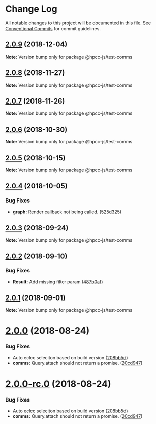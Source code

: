 # Change Log

All notable changes to this project will be documented in this file.
See [Conventional Commits](https://conventionalcommits.org) for commit guidelines.

## [2.0.9](https://github.com/GordonSmith/Visualization/compare/@hpcc-js/test-comms@2.0.8...@hpcc-js/test-comms@2.0.9) (2018-12-04)

**Note:** Version bump only for package @hpcc-js/test-comms






## [2.0.8](https://github.com/GordonSmith/Visualization/compare/@hpcc-js/test-comms@2.0.7...@hpcc-js/test-comms@2.0.8) (2018-11-27)

**Note:** Version bump only for package @hpcc-js/test-comms






<a name="2.0.7"></a>
## [2.0.7](https://github.com/GordonSmith/Visualization/compare/@hpcc-js/test-comms@2.0.6...@hpcc-js/test-comms@2.0.7) (2018-11-26)

**Note:** Version bump only for package @hpcc-js/test-comms





<a name="2.0.6"></a>
## [2.0.6](https://github.com/GordonSmith/Visualization/compare/@hpcc-js/test-comms@2.0.5...@hpcc-js/test-comms@2.0.6) (2018-10-30)

**Note:** Version bump only for package @hpcc-js/test-comms





<a name="2.0.5"></a>
## [2.0.5](https://github.com/GordonSmith/Visualization/compare/@hpcc-js/test-comms@2.0.4...@hpcc-js/test-comms@2.0.5) (2018-10-15)

**Note:** Version bump only for package @hpcc-js/test-comms





<a name="2.0.4"></a>
## [2.0.4](https://github.com/GordonSmith/Visualization/compare/@hpcc-js/test-comms@2.0.3...@hpcc-js/test-comms@2.0.4) (2018-10-05)


### Bug Fixes

* **graph:** Render callback not being called. ([525d325](https://github.com/GordonSmith/Visualization/commit/525d325))





<a name="2.0.3"></a>
## [2.0.3](https://github.com/GordonSmith/Visualization/compare/@hpcc-js/test-comms@2.0.2...@hpcc-js/test-comms@2.0.3) (2018-09-24)

**Note:** Version bump only for package @hpcc-js/test-comms





<a name="2.0.2"></a>
## [2.0.2](https://github.com/GordonSmith/Visualization/compare/@hpcc-js/test-comms@2.0.1...@hpcc-js/test-comms@2.0.2) (2018-09-10)


### Bug Fixes

* **Result:** Add missing filter param ([487b0af](https://github.com/GordonSmith/Visualization/commit/487b0af))





<a name="2.0.1"></a>
## [2.0.1](https://github.com/GordonSmith/Visualization/compare/@hpcc-js/test-comms@2.0.0...@hpcc-js/test-comms@2.0.1) (2018-09-01)

**Note:** Version bump only for package @hpcc-js/test-comms





<a name="2.0.0"></a>
# [2.0.0](https://github.com/GordonSmith/Visualization/compare/@hpcc-js/test-comms@0.0.59...@hpcc-js/test-comms@2.0.0) (2018-08-24)


### Bug Fixes

* Auto eclcc seleciton based on build version ([208bb5d](https://github.com/GordonSmith/Visualization/commit/208bb5d))
* **comms:** Query.attach should not return a promise. ([20cd947](https://github.com/GordonSmith/Visualization/commit/20cd947))





<a name="2.0.0-rc.0"></a>
# [2.0.0-rc.0](https://github.com/GordonSmith/Visualization/compare/@hpcc-js/test-comms@0.0.59...@hpcc-js/test-comms@2.0.0-rc.0) (2018-08-24)


### Bug Fixes

* Auto eclcc seleciton based on build version ([208bb5d](https://github.com/GordonSmith/Visualization/commit/208bb5d))
* **comms:** Query.attach should not return a promise. ([20cd947](https://github.com/GordonSmith/Visualization/commit/20cd947))

